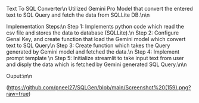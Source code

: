 Text To SQL Converter\n
Utilized Gemini Pro Model that convert the entered text to SQL Query and fetch the data from SQLLite DB.\n\n

Implementation Steps:\n
Step 1: Implements python code which read the csv file and stores the data to database (SQLLite).\n
Step 2: Configure Genai Key, and create function that load the Gemini model which convert text to SQL Query\n
Step 3: Create function which takes the Query generated by Gemini model and fetched the data.\n
Step 4: Implement prompt template \n
Step 5: Initialize streamlit to take input text from user and disply the data which is fetched by Gemini generated SQL Query.\n\n

Ouput:\n\n

(https://github.com/pneel27/SQLGen/blob/main/Screenshot%20(159).png?raw=true)
